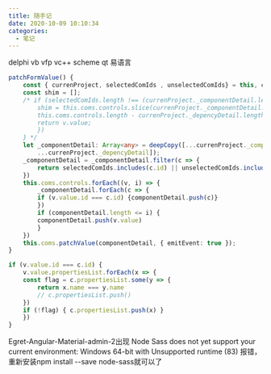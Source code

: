 ```yaml
---
title: 随手记
date: 2020-10-09 10:10:34
categories:
  - 笔记
---
```




delphi vb vfp vc++ scheme qt 易语言


```ts
patchFormValue() {
	const { currenProject, selectedComIds , unselectedComIds} = this, componentDetail = [];
	const shim = [];
	/* if (selectedComIds.length !== (currenProject._componentDetail.length)) {
		shim = this.coms.controls.slice(currenProject._componentDetail.length,
		this.coms.controls.length - currenProject._depencyDetail.length).map(v => {
		return v.value;
		})
	} */
	let _componentDetail: Array<any> = deepCopy([...currenProject._componentDetail, ...shim,
		...currenProject._depencyDetail]);
	_componentDetail = _componentDetail.filter(c => {
		return selectedComIds.includes(c.id) || unselectedComIds.includes(c.id)
	})
	this.coms.controls.forEach((v, i) => {
		_componentDetail.forEach(c => {
		if (v.value.id === c.id) {componentDetail.push(c)}
		})
		if (componentDetail.length <= i) {
		componentDetail.push(v.value)
		}
	})
	this.coms.patchValue(componentDetail, { emitEvent: true });
}

if (v.value.id === c.id) {
	v.value.propertiesList.forEach(x => {
	const flag = c.propertiesList.some(y => {
		return x.name === y.name
		// c.propertiesList.push()
	})
	if (!flag) { c.propertiesList.push(x) }
	})
}
```

Egret-Angular-Material-admin-2出现 Node Sass does not yet support your current environment: Windows 64-bit with Unsupported runtime (83) 报错，重新安装npm install --save node-sass就可以了




